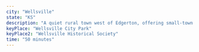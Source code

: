 ```yaml
---
city: "Wellsville"
state: "KS"
description: "A quiet rural town west of Edgerton, offering small-town life within reach of the Kansas City metro."
keyPlace: "Wellsville City Park"
keyPlace2: "Wellsville Historical Society"
time: "50 minutes"
---
```

